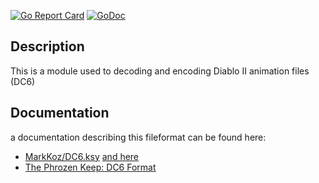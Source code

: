 [![Go Report Card](https://goreportcard.com/badge/github.com/OpenDiablo2/dc6)](https://goreportcard.com/report/github.com/OpenDiablo2/dc6)
[![GoDoc](https://pkg.go.dev/badge/github.com/OpenDiablo2/dc6?utm_source=godoc)](https://pkg.go.dev/mod/github.com/OpenDiablo2/dc6)

## Description

This is a module used to decoding and encoding Diablo II animation files (DC6)

## Documentation

a documentation describing this fileformat can be found here:
- [MarkKoz/DC6.ksy](https://gist.github.com/MarkKoz/874052801d7eddd1bb4a9b69cd1e9ac8) [and here](./docs/dc6.ksy)
- [The Phrozen Keep: DC6 Format](https://d2mods.info/forum/viewtopic.php?t=724#p148076)
